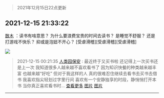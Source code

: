 > 2021年12月15日22点更新
<link rel="stylesheet" href="https://cdn.jsdelivr.net/gh/taotie6/sampleJSON@main/css/photo_show.css">
<meta name="referrer" content="no-referrer" />


 ## 2021-12-15 21:33:22 

 [㪚木](https://www.coolapk.com/feed/32151391?shareKey=NTA0ZWU2MDZiYjdlNjFiOWY0ZjM~) ：读书有啥意思？
为什么要浪费宝贵的时间去读书？
是睡觉不舒服？
还是打游戏不快乐？
抑或是泡妞不开心？
[受虐滑稽][受虐滑稽][受虐滑稽] 

<div class="album">
<img class="img-item" src="http://image.coolapk.com/feed/2018/1217/07/1081091_1545003920_5732@216x196.gif" />
</div>

> 2021-12-15 00:21:35 
> [人类园保安](https://www.coolapk.com/feed/32133320?shareKey=ZTlmYWYyYjE2Nzk1NjFiOWY0ZjM~) : 最近终于又买书啦 还记得上一次买书还是上一次 我知道很多人越来越不喜欢看书了 因为知识快餐的种类越来越丰富 也越来越“好吃” 但对于我这样的人 真的很难忍住继续去看书去买书去借书 我喜欢指尖轻划过字里行间 喜欢有一个安静独享的时段，静悄悄打开本书 当你真正喜欢看书时... <a href="">查看更多</a> 
[图片](http://image.coolapk.com/feed/2021/1215/00/3437101_01a70a58_8887_7796_277@3325x2494.jpeg)
[图片](http://image.coolapk.com/feed/2021/1215/00/3437101_f184a68b_8887_7803_491@1080x2400.jpeg)

 ------- 

